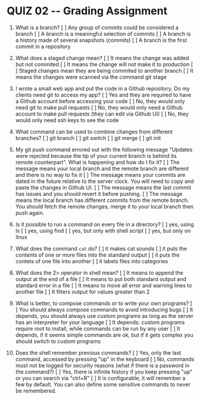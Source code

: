 # QUIZ 02 -- Grading Assignment

1. What is a branch?
[ ] Any group of commits could be considered a branch
[ ] A branch is a meaningful selection of commits
[ ] A branch is a history made of several snapshots (commits)
[ ] A branch is the first commit in a repository

2. What does a staged change mean?
[ ] It means the change was added but not commited
[ ] It means the change will not make it to production
[ ] Staged changes mean they are being commited to another branch
[ ] It means the changes were scanned via the command git stage

3. I wrote a small web app and put the code in a Github repository. Do my clients need git to access my app?
[ ] Yes and they are required to have a Github account before accessing your code
[ ] No, they would only need git to make pull requests
[ ] No, they would only need a Github account to make pull requests (they can edit via Github UI)
[ ] No, they would only need ssh keys to see the code

4. What command can be used to combine changes from different branches?
[ ] git branch
[ ] git switch
[ ] git merge
[ ] git init

5. My git push command errored out with the following message "Updates were rejected because the tip of your current branch is behind its remote counterpart". What is happening and how do I fix it?
[ ] The message means your local branch and the remote branch are different and there is no way to fix it
[ ] The message means your commits are dated in the future relative to the server clock. You will need to copy and paste the changes in Github UI.
[ ] The message means the last commit has issues and you should revert it before pushing.
[ ] The message means the local branch has different commits from the remote branch. You should fetch the remote changes, merge it to your local branch then push again.

6. Is it possible to run a command on every file in a directory?
[ ] yes, using ls
[ ] yes, using find
[ ] yes, but only with shell script
[ ] yes, but only on linux

7. What does the command `cat` do?
[ ] it makes cat sounds
[ ] it puts the contents of one or more files into the standard output
[ ] it puts the contets of one file into another
[ ] it labels files into categories

8. What does the 2> operator in shell mean?
[ ] It means to append the output at the end of a file
[ ] It means to put both standard output and standard error in a file
[ ] It means to move all error and warning lines to another file
[ ] It filters output for values greater than 2

9. What is better, to compose commands or to write your own programs?
[ ] You should always compose commands to avoid introducing bugs
[ ] It depends, you should always use custom programs as long as the server has an interpreter for your language
[ ] It depends: custom programs require root to install, while commands can be run by any user
[ ] It depends, if it seems simple commands are ok, but if it gets complex you should switch to custom programs

10. Does the shell remember previous commands?
[ ] Yes, only the last command, accessed by pressing "up" in the keyboard
[ ] No, commands must not be logged for security reasons (what if there is a password in the command?)
[ ] Yes, there is infinite history if you keep pressing "up" or you can search via "ctrl+R"
[ ] It is configurable, it will remember a few by default. You can also define some sensitive commands to never be remembered.